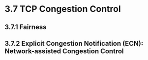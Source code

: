 # 3.7 TCP Congestion Control

## 3.7.1 Fairness


## 3.7.2 Explicit Congestion Notification (ECN): Network-assisted Congestion Control 